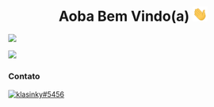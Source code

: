 <h1 align="center">Aoba Bem Vindo(a) <img src="https://raw.githubusercontent.com/ABSphreak/ABSphreak/master/gifs/Hi.gif" width="30px"></h1>

![](https://media.giphy.com/media/kFNOjYHyiasfjuhK1T/giphy.gif)

<img src="https://gpvc.arturio.dev/klasinky"></p>
<h3 align="left">Contato</h3><p align="right">

<p align="left">

<a href="https://discord.gg/DAntunes#9456" target="blank"><img align="center" src="https://raw.githubusercontent.com/rahuldkjain/github-profile-readme-generator/master/src/images/icons/Social/discord.svg" alt="klasinky#5456" height="30" width="40" /></a>
</p>
